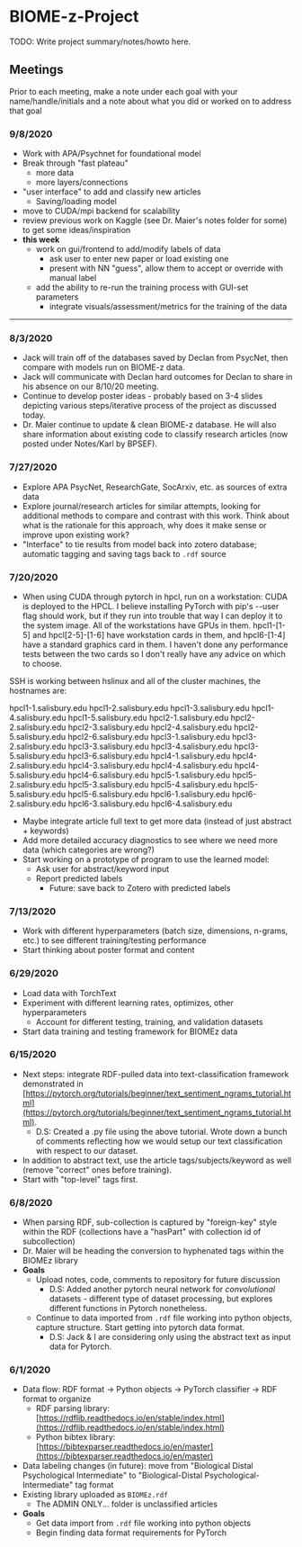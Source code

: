 # BIOME-z-Project

TODO: Write project summary/notes/howto here.

## Meetings 

Prior to each meeting, make a note under each goal with your name/handle/initials and a note about what you did or worked on to address that goal

### 9/8/2020
- Work with APA/Psychnet for foundational model
- Break through "fast plateau"
  - more data
  - more layers/connections
- "user interface" to add and classify new articles
  - Saving/loading model
- move to CUDA/mpi backend for scalability
- review previous work on Kaggle (see Dr. Maier's notes folder for some) to get some ideas/inspiration
- **this week**
  - work on gui/frontend to add/modify labels of data
    - ask user to enter new paper or load existing one
    - present with NN "guess", allow them to accept or override with manual label
  - add the ability to re-run the training process with GUI-set parameters
    - integrate visuals/assessment/metrics for the training of the data
  
---

### 8/3/2020
- Jack will train off of the databases saved by Declan from PsycNet, then compare with models run on BIOME-z data. 
- Jack will communicate with Declan hard outcomes for Declan to share in his absence on our 8/10/20 meeting.
- Continue to develop poster ideas - probably based on 3-4 slides depicting various steps/iterative process of the project as discussed today.
- Dr. Maier continue to update & clean BIOME-z database. He will also share information about existing code to classify research articles (now posted under Notes/Karl by BPSEF).

### 7/27/2020
- Explore APA PsycNet, ResearchGate, SocArxiv, etc. as sources of extra data
- Explore journal/research articles for similar attempts, looking for additional methods to compare and contrast with this work. Think about what is the rationale for this approach, why does it make sense or improve upon existing work?
- "Interface" to tie results from model back into zotero database; automatic tagging and saving tags back to `.rdf` source 

### 7/20/2020
- When using CUDA through pytorch in hpcl, run on a workstation:
CUDA is deployed to the HPCL. I believe installing PyTorch with pip's --user flag should work, but if they run into trouble that way I can deploy it to the system image. All of the workstations have GPUs in them. hpcl1-[1-5] and hpcl[2-5]-[1-6] have workstation cards in them, and hpcl6-[1-4] have a standard graphics card in them. I haven't done any performance tests between the two cards so I don't really have any advice on which to choose.

SSH is working between hslinux and all of the cluster machines, the hostnames are:

hpcl1-1.salisbury.edu
hpcl1-2.salisbury.edu
hpcl1-3.salisbury.edu
hpcl1-4.salisbury.edu
hpcl1-5.salisbury.edu
hpcl2-1.salisbury.edu
hpcl2-2.salisbury.edu
hpcl2-3.salisbury.edu
hpcl2-4.salisbury.edu
hpcl2-5.salisbury.edu
hpcl2-6.salisbury.edu
hpcl3-1.salisbury.edu
hpcl3-2.salisbury.edu
hpcl3-3.salisbury.edu
hpcl3-4.salisbury.edu
hpcl3-5.salisbury.edu
hpcl3-6.salisbury.edu
hpcl4-1.salisbury.edu
hpcl4-2.salisbury.edu
hpcl4-3.salisbury.edu
hpcl4-4.salisbury.edu
hpcl4-5.salisbury.edu
hpcl4-6.salisbury.edu
hpcl5-1.salisbury.edu
hpcl5-2.salisbury.edu
hpcl5-3.salisbury.edu
hpcl5-4.salisbury.edu
hpcl5-5.salisbury.edu
hpcl5-6.salisbury.edu
hpcl6-1.salisbury.edu
hpcl6-2.salisbury.edu
hpcl6-3.salisbury.edu
hpcl6-4.salisbury.edu

- Maybe integrate article full text to get more data (instead of just abstract + keywords)
- Add more detailed accuracy diagnostics to see where we need more data (which categories are wrong?)
- Start working on a prototype of program to use the learned model:
  - Ask user for abstract/keyword input
  - Report predicted labels
    - Future: save back to Zotero with predicted labels

### 7/13/2020
- Work with different hyperparameters (batch size, dimensions, n-grams, etc.) to see different training/testing performance
- Start thinking about poster format and content

### 6/29/2020
- Load data with TorchText
- Experiment with different learning rates, optimizes, other hyperparameters
  - Account for different testing, training, and validation datasets
- Start data training and testing framework for BIOMEz data

### 6/15/2020
- Next steps: integrate RDF-pulled data into text-classification framework demonstrated in [https://pytorch.org/tutorials/beginner/text_sentiment_ngrams_tutorial.html](https://pytorch.org/tutorials/beginner/text_sentiment_ngrams_tutorial.html).
  - D.S: Created a .py file using the above tutorial. Wrote down a bunch of comments reflecting how we would setup our text classification with respect to our dataset.
- In addition to abstract text, use the article tags/subjects/keyword as well (remove "correct" ones before training).
- Start with "top-level" tags first.

### 6/8/2020
- When parsing RDF, sub-collection is captured by "foreign-key" style within the RDF (collections have a "hasPart" with collection id of subcollection)
- Dr. Maier will be heading the conversion to hyphenated tags within the BIOMEz library
- **Goals**
  - Upload notes, code, comments to repository for future discussion
    - D.S: Added another pytorch neural network for *convolutional* datasets - different type of dataset processing, but explores different functions in Pytorch nonetheless.
  - Continue to data imported from `.rdf` file working into python objects, capture structure. Start getting into pytorch data format.
    - D.S: Jack & I are considering only using the abstract text as input data for Pytorch.

### 6/1/2020
- Data flow: RDF format -> Python objects -> PyTorch classifier -> RDF format to organize
  - RDF parsing library: [https://rdflib.readthedocs.io/en/stable/index.html](https://rdflib.readthedocs.io/en/stable/index.html)
  - Python bibtex library: [https://bibtexparser.readthedocs.io/en/master](https://bibtexparser.readthedocs.io/en/master)
- Data labeling changes (in future): move from "Biological Distal Psychological Intermediate" to "Biological-Distal Psychological-Intermediate" tag format
- Existing library uploaded as `BIOMEz.rdf`
  - The ADMIN ONLY... folder is unclassified articles
- **Goals**
  - Get data import from `.rdf` file working into python objects
  - Begin finding data format requirements for PyTorch
